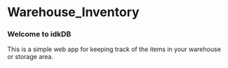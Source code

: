 # Warehouse_Inventory
<h3>Welcome to idkDB</h3>
<p>This is a simple web app for keeping track of the items in your warehouse or storage area.</p>
